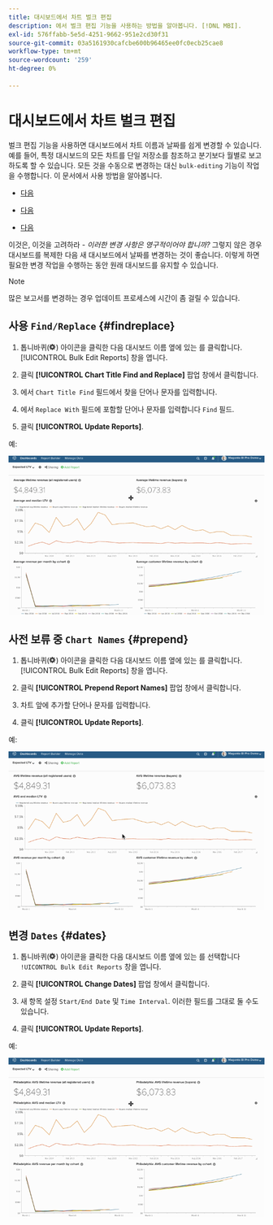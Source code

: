 ```yaml
---
title: 대시보드에서 차트 벌크 편집
description: 에서 벌크 편집 기능을 사용하는 방법을 알아봅니다. [!DNL MBI].
exl-id: 576ffabb-5e5d-4251-9662-951e2cd30f31
source-git-commit: 03a5161930cafcbe600b96465ee0fc0ecb25cae8
workflow-type: tm+mt
source-wordcount: '259'
ht-degree: 0%

---
```


# 대시보드에서 차트 벌크 편집

벌크 편집 기능을 사용하면 대시보드에서 차트 이름과 날짜를 쉽게 변경할 수 있습니다. 예를 들어, 특정 대시보드의 모든 차트를 단일 저장소를 참조하고 분기보다 월별로 보고하도록 할 수 있습니다. 모든 것을 수동으로 변경하는 대신 `bulk-editing` 기능이 작업을 수행합니다. 이 문서에서 사용 방법을 알아봅니다.

* [다음 ](#findreplace)

* [다음 ](#prepend)

* [다음 ](#dates)

이것은, 이것을 고려하라 - *이러한 변경 사항은 영구적이어야 합니까?* 그렇지 않은 경우 대시보드를 복제한 다음 새 대시보드에서 날짜를 변경하는 것이 좋습니다. 이렇게 하면 필요한 변경 작업을 수행하는 동안 원래 대시보드를 유지할 수 있습니다.

>[!NOTE]
>
>많은 보고서를 변경하는 경우 업데이트 프로세스에 시간이 좀 걸릴 수 있습니다.

## 사용 `Find/Replace` {#findreplace}

1. 톱니바퀴(![](../../assets/gear-icon.png)) 아이콘을 클릭한 다음 대시보드 이름 옆에 있는 를 클릭합니다. [!UICONTROL Bulk Edit Reports] 창을 엽니다.

1. 클릭 **[!UICONTROL Chart Title Find and Replace]** 팝업 창에서 클릭합니다.

1. 에서 `Chart Title Find` 필드에서 찾을 단어나 문자를 입력합니다.

1. 에서 `Replace With` 필드에 포함할 단어나 문자를 입력합니다 `Find` 필드.

1. 클릭 **[!UICONTROL Update Reports]**.

예:

![일괄 편집](../../assets/bulk_edit.gif)

## 사전 보류 중 `Chart Names` {#prepend}

1. 톱니바퀴(![](../../assets/gear-icon.png)) 아이콘을 클릭한 다음 대시보드 이름 옆에 있는 를 클릭합니다. [!UICONTROL Bulk Edit Reports] 창을 엽니다.

1. 클릭 **[!UICONTROL Prepend Report Names]** 팝업 창에서 클릭합니다.

1. 차트 앞에 추가할 단어나 문자를 입력합니다.

1. 클릭 **[!UICONTROL Update Reports]**.

예:

![프리펜드](../../assets/prepend.gif)

## 변경 `Dates` {#dates}

1. 톱니바퀴(![](../../assets/gear-icon.png)) 아이콘을 클릭한 다음 대시보드 이름 옆에 있는 를 선택합니다 `!UICONTROL Bulk Edit Reports` 창을 엽니다.

1. 클릭 **[!UICONTROL Change Dates]** 팝업 창에서 클릭합니다.

1. 새 항목 설정 `Start/End Date` 및 `Time Interval`. 이러한 필드를 그대로 둘 수도 있습니다.

1. 클릭 **[!UICONTROL Update Reports]**.

예:

![날짜 변경](../../assets/dates.gif)
